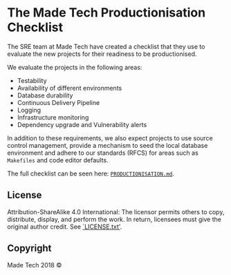 # The Made Tech Productionisation Checklist

The SRE team at Made Tech have created a checklist that they use to evaluate the new projects for their readiness to be productionised.

We evaluate the projects in the following areas:

- Testability
- Availability of different environments
- Database durability
- Continuous Delivery Pipeline
- Logging
- Infrastructure monitoring
- Dependency upgrade and Vulnerability alerts

In addition to these requirements, we also expect projects to use source control management, provide a mechanism to seed the local database environment and adhere to our standards (RFCS) for areas such as `Makefiles` and code editor defaults.

The full checklist can be seen here: [`PRODUCTIONISATION.md`][link_productionisation].

## License

Attribution-ShareAlike 4.0 International: The licensor permits others to copy, distribute, display, and perform the work. In return, licensees must give the original author credit. See [`LICENSE.txt'](LICENSE.txt).

## Copyright

Made Tech 2018 &copy;

[link_productionisation]: /PRODUCTIONISATION.md
